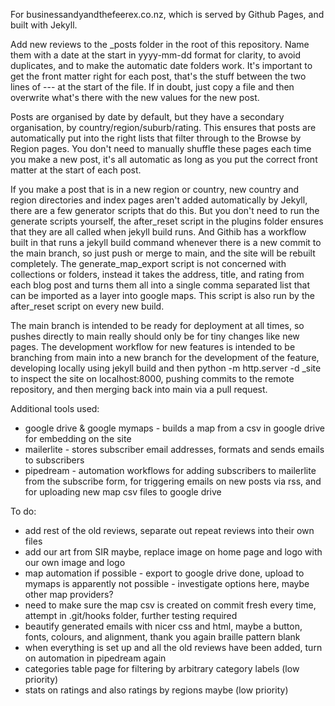 For businessandyandthefeerex.co.nz, which is served by Github Pages, and built with Jekyll.

Add new reviews to the _posts folder in the root of this repository.
Name them with a date at the start in yyyy-mm-dd format for clarity, to avoid duplicates, and to make the automatic date folders work.
It's important to get the front matter right for each post, that's the stuff between the two lines of --- at the start of the file.
If in doubt, just copy a file and then overwrite what's there with the new values for the new post.

Posts are organised by date by default, but they have a secondary organisation, by country/region/suburb/rating.
This ensures that posts are automatically put into the right lists that filter through to the Browse by Region pages.
You don't need to manually shuffle these pages each time you make a new post, it's all automatic as long as you put the correct front matter at the start of each post.

If you make a post that is in a new region or country, new country and region directories and index pages aren't added automatically by Jekyll, there are a few generator scripts that do this.
But you don't need to run the generate scripts yourself, the after_reset script in the plugins folder ensures that they are all called when jekyll build runs.
And Githib has a workflow built in that runs a jekyll build command whenever there is a new commit to the main branch, so just push or merge to main, and the site will be rebuilt completely.
The generate_map_export script is not concerned with collections or folders, instead it takes the address, title, and rating from each blog post and turns them all into a single comma separated list that can be imported as a layer into google maps. This script is also run by the after_reset script on every new build.

The main branch is intended to be ready for deployment at all times, so pushes directly to main really should only be for tiny changes like new pages. The development workflow for new features is intended to be branching from main into a new branch for the development of the feature, developing locally using jekyll build and then python -m http.server -d _site to inspect the site on localhost:8000, pushing commits to the remote repository, and then merging back into main via a pull request.

Additional tools used:
 - google drive & google mymaps - builds a map from a csv in google drive for embedding on the site
 - mailerlite - stores subscriber email addresses, formats and sends emails to subscribers
 - pipedream - automation workflows for adding subscribers to mailerlite from the subscribe form, for triggering emails on new posts via rss, and for uploading new map csv files to google drive

To do:
 - add rest of the old reviews, separate out repeat reviews into their own files
 - add our art from SIR maybe, replace image on home page and logo with our own image and logo
 - map automation if possible - export to google drive done, upload to mymaps is apparently not possible - investigate options here, maybe other map providers?
 - need to make sure the map csv is created on commit fresh every time, attempt in .git/hooks folder, further testing required
 - beautify generated emails with nicer css and html, maybe a button, fonts, colours, and alignment, thank you again braille pattern blank
 - when everything is set up and all the old reviews have been added, turn on automation in pipedream again
 - categories table page for filtering by arbitrary category labels (low priority)
 - stats on ratings and also ratings by regions maybe (low priority)
